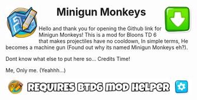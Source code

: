 <h1 align="center">
<a href="https://github.com/guywithahat1234/Minigun-Monkeys/releases/download/btd6-mods/Minigun_Monkeys.dll">
    <img align="left" alt="Icon" height="90" src="Icon.png">
    <img align="right" alt="Download" height="75" src="https://raw.githubusercontent.com/gurrenm3/BTD-Mod-Helper/master/BloonsTD6%20Mod%20Helper/Resources/DownloadBtn.png">
</a>
Minigun Monkeys
</h1>

Hello and thank you for opening the Github link for Minigun Monkeys! This is a mod for Bloons TD 6 that makes projectiles have no cooldown, In simple terms, He becomes a machine gun (Found out why its named Minigun Monkeys eh?).

Dont know what else to put here so... Credits Time!

Me, Only me. (Yeahhh...)

[![Requires BTD6 Mod Helper](https://raw.githubusercontent.com/gurrenm3/BTD-Mod-Helper/master/banner.png)](https://github.com/gurrenm3/BTD-Mod-Helper#readme)

